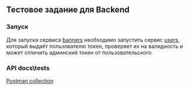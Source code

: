## Тестовое задание для Backend

### Запуск
Для запуска сервиса [banners](banners/) необходимо запустить сервис [users](users/), который выдаёт пользователю токен, проверяет их на валидность и может отличить админский токен от пользовательского

### API docs\tests

[Postman collection](https://www.postman.com/security-geoscientist-98875583/workspace/avito-tech)

